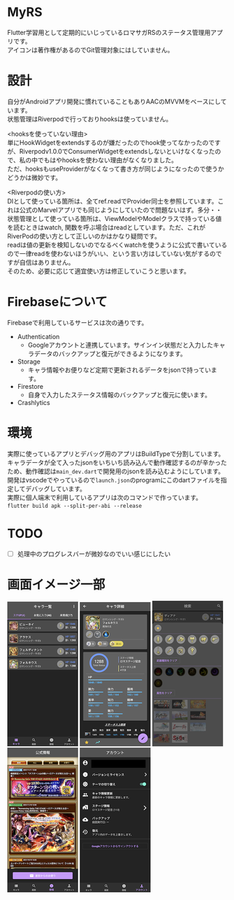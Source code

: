 # MyRS
Flutter学習用として定期的にいじっているロマサガRSのステータス管理用アプリです。  
アイコンは著作権があるのでGit管理対象にはしていません。  

# 設計
自分がAndroidアプリ開発に慣れていることもありAACのMVVMをベースにしています。  
状態管理はRiverpodで行っておりhooksは使っていません。  

<hooksを使っていない理由>  
単にHookWidgetをextendsするのが嫌だったのでhook使ってなかったのですが、Riverpodv1.0.0でConsumerWidgetをextendsしないといけなくなったので、私の中でもはやhooksを使わない理由がなくなりました。  
ただ、hooksもuseProviderがなくなって書き方が同じようになったので使うかどうかは微妙です。

<Riverpodの使い方>  
DIとして使っている箇所は、全てref.readでProvider同士を参照しています。これは公式のMarvelアプリでも同じようにしていたので問題ないはず。多分・・  
状態管理として使っている箇所は、ViewModelやModelクラスで持っている値を読むときはwatch, 関数を呼ぶ場合はreadとしています。ただ、これがRiverPodの使い方として正しいのかはかなり疑問です。  
readは値の更新を検知しないのでなるべくwatchを使うように公式で書いているので一律readを使わないほうがいい、という言い方はしていない気がするのですが自信はありません。  
そのため、必要に応じて適宜使い方は修正していこうと思います。  

# Firebaseについて
Firebaseで利用しているサービスは次の通りです。
  - Authentication
    - Googleアカウントと連携しています。サインイン状態だと入力したキャラデータのバックアップと復元ができるようになります。
  - Storage
    - キャラ情報やお便りなど定期で更新されるデータをjsonで持っています。
  - Firestore
    - 自身で入力したステータス情報のバックアップと復元に使います。
  - Crashlytics
# 環境
実際に使っているアプリとデバッグ用のアプリはBuildTypeで分割しています。  
キャラデータが全て入ったjsonをいちいち読み込んで動作確認するのが辛かったため、動作確認は`main_dev.dart`で開発用のjsonを読み込むようにしています。  
開発はvscodeでやっているので`launch.json`のprogramにこのdartファイルを指定してデバッグしています。  
実際に個人端末で利用しているアプリは次のコマンドで作っています。  
`flutter build apk --split-per-abi --release`

# TODO
- [ ] 処理中のプログレスバーが微妙なのでいい感じにしたい

# 画面イメージ一部 
![01](/images/01_char_list.png)
![02](/images/02_char_detail.png)
![03](images/03_search.png)
![04](images/04_info.png)
![05](images/05_account.png)
